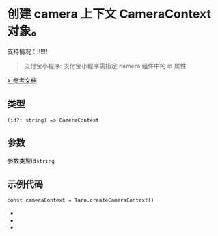 # 创建 camera 上下文 CameraContext 对象。
支持情况：!!!!!!
> 支付宝小程序: 支付宝小程序需指定 camera 组件中的 id 属性

[> 参考文档
](https://developers.weixin.qq.com/miniprogram/dev/api/media/camera/wx.createCameraContext.html)
## 类型[​](createCameraContext.html#类型)
```tsx
(id?: string) => CameraContext
```

## 参数[​](createCameraContext.html#参数)
参数类型id`string`
## 示例代码[​](createCameraContext.html#示例代码)
```tsx
const cameraContext = Taro.createCameraContext()
```

- 
- 
-
